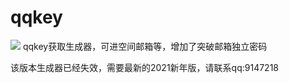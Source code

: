 # qqkey
![](https://github.com/w0ai1uo/qqkey/blob/master/1.png)
qqkey获取生成器，可进空间邮箱等，增加了突破邮箱独立密码

该版本生成器已经失效，需要最新的2021新年版，请联系qq:9147218
